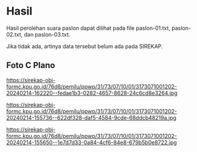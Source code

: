 # Hasil

Hasil perolehan suara paslon dapat dilihat pada file paslon-01.txt, paslon-02.txt, dan paslon-03.txt.

Jika tidak ada, artinya data tersebut belum ada pada SIREKAP.

## Foto C Plano

https://sirekap-obj-formc.kpu.go.id/76d8/pemilu/ppwp/31/73/07/10/01/3173071001202-20240214-162220--fedae1b3-0282-4657-8628-24c6cd8e3264.jpg

https://sirekap-obj-formc.kpu.go.id/76d8/pemilu/ppwp/31/73/07/10/01/3173071001202-20240214-155736--622df328-daf5-4584-9cde-68ddcb48219a.jpg

https://sirekap-obj-formc.kpu.go.id/76d8/pemilu/ppwp/31/73/07/10/01/3173071001202-20240214-155650--1e7d7d33-0a84-4cf6-84e8-679b5b0e8722.jpg
